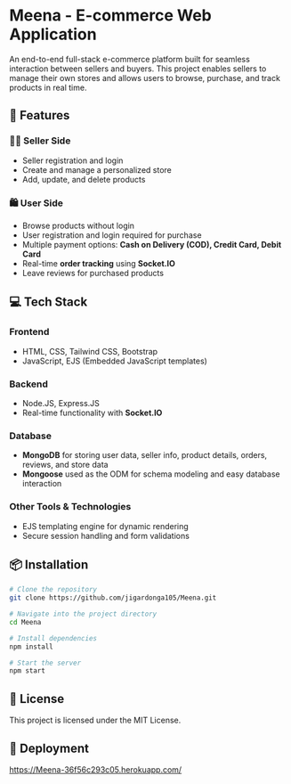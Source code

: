 # Meena - E-commerce Web Application

An end-to-end full-stack e-commerce platform built for seamless interaction between sellers and buyers. This project enables sellers to manage their own stores and allows users to browse, purchase, and track products in real time.

## 🚀 Features

### 👨‍💼 Seller Side
- Seller registration and login  
- Create and manage a personalized store  
- Add, update, and delete products  

### 🛍️ User Side
- Browse products without login  
- User registration and login required for purchase  
- Multiple payment options: **Cash on Delivery (COD), Credit Card, Debit Card**  
- Real-time **order tracking** using **Socket.IO**  
- Leave reviews for purchased products  

## 💻 Tech Stack

### Frontend
- HTML, CSS, Tailwind CSS, Bootstrap  
- JavaScript, EJS (Embedded JavaScript templates)  

### Backend
- Node.JS, Express.JS  
- Real-time functionality with **Socket.IO**  

### Database
- **MongoDB** for storing user data, seller info, product details, orders, reviews, and store data  
- **Mongoose** used as the ODM for schema modeling and easy database interaction  

### Other Tools & Technologies
- EJS templating engine for dynamic rendering  
- Secure session handling and form validations  

## 📦 Installation

```bash
# Clone the repository
git clone https://github.com/jigardonga105/Meena.git

# Navigate into the project directory
cd Meena

# Install dependencies
npm install

# Start the server
npm start
```

## 📄 License

This project is licensed under the MIT License.

## 📄 Deployment

https://Meena-36f56c293c05.herokuapp.com/
